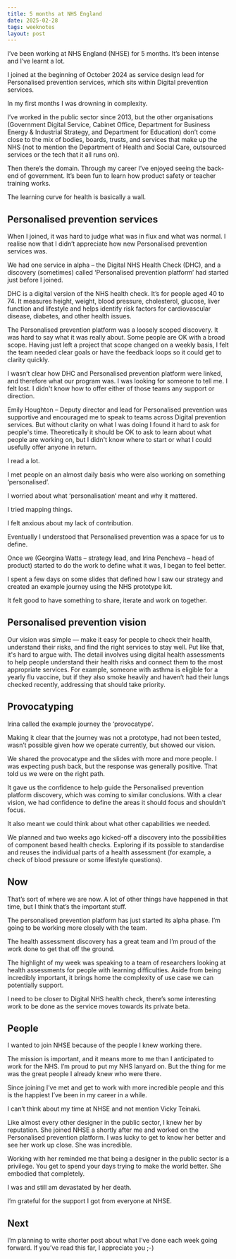 ```yaml
---
title: 5 months at NHS England
date: 2025-02-28
tags: weeknotes
layout: post
---
```


I’ve been working at NHS England (NHSE) for 5 months. It’s been intense and I’ve learnt a lot.

I joined at the beginning of October 2024 as service design lead for Personalised prevention services, which sits within Digital prevention services.

In my first months I was drowning in complexity.

I’ve worked in the public sector since 2013, but the other organisations (Government Digital Service, Cabinet Office, Department for Business Energy & Industrial Strategy, and Department for Education) don’t come close to the mix of bodies, boards, trusts, and services that make up the NHS (not to mention the Department of Health and Social Care, outsourced services or the tech that it all runs on).

Then there’s the domain. Through my career I’ve enjoyed seeing the back-end of government. It’s been fun to learn how product safety or teacher training works.

The learning curve for health is basically a wall.

## Personalised prevention services

When I joined, it was hard to judge what was in flux and what was normal. I realise now that I didn’t appreciate how new Personalised prevention services was.

We had one service in alpha – the Digital NHS Health Check (DHC), and a discovery (sometimes) called ‘Personalised prevention platform’ had started just before I joined.

DHC is a digital version of the NHS health check. It’s for people aged 40 to 74. It measures height, weight, blood pressure, cholesterol, glucose, liver function and lifestyle and helps identify risk factors for cardiovascular disease, diabetes, and other health issues.

The Personalised prevention platform was a loosely scoped discovery. It was hard to say what it was really about. Some people are OK with a broad scope. Having just left a project that scope changed on a weekly basis, I felt the team needed clear goals or have the feedback loops so it could get to clarity quickly.

I wasn’t clear how DHC and Personalised prevention platform were linked, and therefore what our program was. I was looking for someone to tell me. I felt lost. I didn't know how to offer either of those teams any support or direction.

Emily Houghton – Deputy director and lead for Personalised prevention was supportive and encouraged me to speak to teams across Digital prevention services. But without clarity on what I was doing I found it hard to ask for people's time. Theoretically it should be OK to ask to learn about what people are working on, but I didn't know where to start or what I could usefully offer anyone in return.

I read a lot.

I met people on an almost daily basis who were also working on something ‘personalised’.

I worried about what ‘personalisation‘ meant and why it mattered.

I tried mapping things.

I felt anxious about my lack of contribution.

Eventually I understood that Personalised prevention was a space for us to define.

Once we (Georgina Watts – strategy lead, and Irina Pencheva – head of product) started to do the work to define what it was, I began to feel better.

I spent a few days on some slides that defined how I saw our strategy and created an example journey using the NHS prototype kit.

It felt good to have something to share, iterate and work on together.

## Personalised prevention vision

Our vision was simple — make it easy for people to check their health, understand their risks, and find the right services to stay well. Put like that, it's hard to argue with. The detail involves using digital health assessments to help people understand their health risks and connect them to the most appropriate services. For example, someone with asthma is eligible for a yearly flu vaccine, but if they also smoke heavily and haven’t had their lungs checked recently, addressing that should take priority.

## Provocatyping

Irina called the example journey the ‘provocatype’.

Making it clear that the journey was not a prototype, had not been tested, wasn’t possible given how we operate currently, but showed our vision.

We shared the provocatype and the slides with more and more people. I was expecting push back, but the response was generally positive. That told us we were on the right path.

It gave us the confidence to help guide the Personalised prevention platform discovery, which was coming to similar conclusions. With a clear vision, we had confidence to define the areas it should focus and shouldn’t focus.

It also meant we could think about what other capabilities we needed.

We planned and two weeks ago kicked-off a discovery into the possibilities of component based health checks. Exploring if its possible to standardise and reuses the individual parts of a health assessment (for example, a check of blood pressure or some lifestyle questions).

## Now

That’s sort of where we are now. A lot of other things have happened in that time, but I think that’s the important stuff.

The personalised prevention platform has just started its alpha phase. I’m going to be working more closely with the team.

The health assessment discovery has a great team and I’m proud of the work done to get that off the ground.

The highlight of my week was speaking to a team of researchers looking at health assessments for people with learning difficulties. Aside from being incredibly important, it brings home the complexity of use case we can potentially support.

I need to be closer to Digital NHS health check, there’s some interesting work to be done as the service moves towards its private beta.

## People

I wanted to join NHSE because of the people I knew working there.

The mission is important, and it means more to me than I anticipated to work for the NHS. I’m proud to put my NHS lanyard on. But the thing for me was the great people I already knew who were there.

Since joining I’ve met and get to work with more incredible people and this is the happiest I’ve been in my career in a while.

I can’t think about my time at NHSE and not mention Vicky Teinaki.

Like almost every other designer in the public sector, I knew her by reputation. She joined NHSE a shortly after me and worked on the Personalised prevention platform. I was lucky to get to know her better and see her work up close. She was incredible.

Working with her reminded me that being a designer in the public sector is a privilege. You get to spend your days trying to make the world better. She embodied that completely.

I was and still am devastated by her death.

I’m grateful for the support I got from everyone at NHSE.

## Next

I’m planning to write shorter post about what I’ve done each week going forward. If you’ve read this far, I appreciate you ;-)
